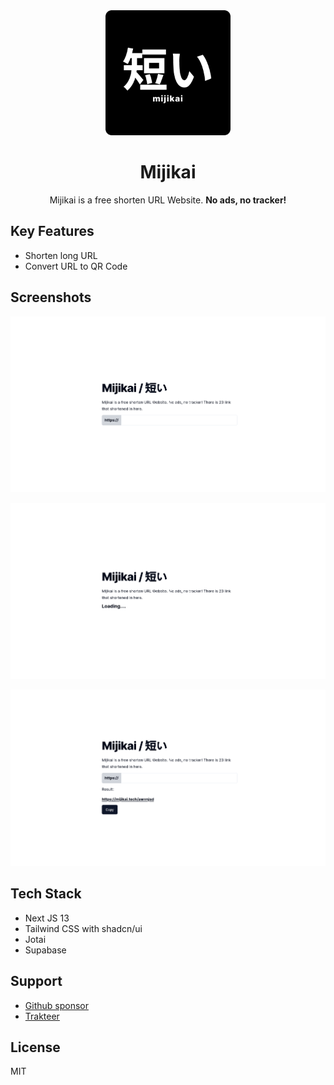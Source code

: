 <div align="center">
  <img src="https://raw.githubusercontent.com/haikelz/mijikai/master/public/docs/logo.png?token=GHSAT0AAAAAACIFDD27EE4JJWVP3RJM6AI4ZJHMYSQ" width="200px" height="200px" alt="logo" />
  <h1>Mijikai</h1>
  <p>Mijikai is a free shorten URL Website. <b>No ads, no tracker!</b></p>
</div>

## Key Features

- Shorten long URL
- Convert URL to QR Code

## Screenshots

![ss 1](public/docs/ss-1.png)

![ss 2](public/docs/ss-2.png)

![ss 3](public/docs/ss-3.png)

## Tech Stack

- Next JS 13
- Tailwind CSS with shadcn/ui
- Jotai
- Supabase

## Support

- [Github sponsor](https://github.com/sponsors/haikelz)
- [Trakteer](https://trakteer.id/haikelz/tip)

## License

MIT
